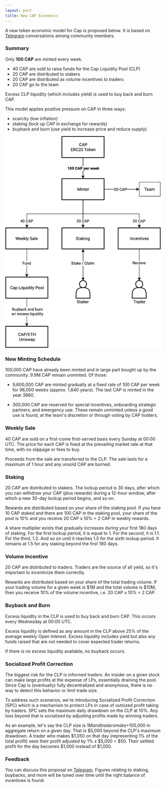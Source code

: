 ```yaml
---
layout: post
title: New CAP Economics
---
```


A new token economic model for Cap is proposed below. It is based on [Telegram](https://t.me/capfin) conversations among community members.

### Summary

Only **100 CAP** are minted every week.
* 40 CAP are sold to raise funds for the Cap Liquidity Pool (CLP)
* 20 CAP are distributed to stakers
* 20 CAP are distributed as volume incentives to traders
* 20 CAP go to the team

Excess CLP liquidity (which includes yield) is used to buy back and burn CAP.

This model applies positive pressure on CAP in three ways:
* scarcity (low inflation)
* staking (lock up CAP in exchange for rewards)
* buyback and burn (use yield to increase price and reduce supply)

![](/assets/images/cap-flow.png)

### New Minting Schedule

100,000 CAP have already been minted and in large part bought up by the community. 9.9M CAP remain unminted. Of those:

* 9,600,000 CAP are minted gradually at a fixed rate of 100 CAP per week for 96,000 weeks (approx. 1,840 years). The last CAP is minted in the year 3860.

* 300,000 CAP are reserved for special incentives, onboarding strategic partners, and emergency use. These remain unminted unless a good use is found, at the team's discretion or through voting by CAP holders.

### Weekly Sale

40 CAP are sold on a first-come first-served basis every Sunday at 00:00 UTC. The price for each CAP is fixed at the prevailing market rate at that time, with no slippage or fees to buy.

Proceeds from the sale are transferred to the CLP. The sale lasts for a maximum of 1 hour and any unsold CAP are burned.

### Staking

20 CAP are distributed to stakers. The lockup period is 30 days, after which you can withdraw your CAP (plus rewards) during a 12-hour window, after which a new 30-day lockup period begins, and so on.

Rewards are distributed based on your share of the staking pool. If you have 10 CAP staked and there are 100 CAP in the staking pool, your share of the pool is 10% and you receive 20 CAP x 10% = 2 CAP in weekly rewards.

A share multiplier exists that gradually increases during your first 180 days of staking. For the first lockup period, it is equal to 1. For the second, it is 1.1. For the third, 1.2. And so on until it reaches 1.5 for the sixth lockup period. It remains at 1.5 for any staking beyond the first 180 days.

### Volume Incentive

20 CAP are distributed to traders. Traders are the source of all yield, so it's important to incentivize them correctly.

Rewards are distributed based on your share of the total trading volume. If your trading volume for a given week is $1M and the total volume is $10M, then you receive 10% of the volume incentive, i.e. 20 CAP x 10% = 2 CAP.

### Buyback and Burn

Excess liquidity in the CLP is used to buy back and burn CAP. This occurs every Wednesday at 00:00 UTC.

Excess liquidity is defined as any amount in the CLP above 25% of the average weekly Open Interest. Excess liquidity includes yield but also any funds raised that are not needed to cover expected trader returns.

If there is no excess liquidity available, no buyback occurs.

### Socialized Profit Correction

The biggest risk for the CLP is informed traders. An insider on a given stock can make large profits at the expense of LPs, essentially draining the pool. Since Cap is (eventually) fully decentralized and anonymous, there is no way to detect this behavior or limit trade size.

To address such scenarios, we're introducing Socialized Profit Correction (SPC) which is a mechanism to protect LPs in case of outsized profit taking by traders. SPC sets the maximum daily drawdown on the CLP at 10%. Any loss beyond that is socialized by adjusting profits made by winning traders.

As an example, let's say the CLP size is $1M and traders make +$105,000 in aggregate return on a given day. That is $5,000 beyond the CLP's maximum drawdown. A trader who makes $1,050 on that day (representing 1% of the total profit) sees their profit adjusted by 1% x $5,000 = $50. Their settled profit for the day becomes $1,000 instead of $1,050.

### Feedback

You can discuss this proposal on [Telegram](https://t.me/capfin). Figures relating to staking, buybacks, and more will be tuned over time until the right balance of incentives is found.